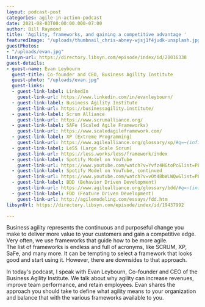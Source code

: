 ```yaml
---
layout: podcast-post
categories: agile-in-action-podcast
date: 2021-08-03T00:00:00.000-07:00
author: Bill Raymond
title: 'Agility, frameworks, and gaining a competitive advantage '
featuredImage: "/uploads/thumbnail_chris-abney-wjsj1f4judk-unsplash.jpg"
guestPhotos:
- "/uploads/evan.jpg"
linsyn-url: https://directory.libsyn.com/episode/index/id/20016338
guest-details:
- guest-name: Evan Leybourn
  guest-title: Co-founder and CEO, Business Agility Institute
  guest-photo: "/uploads/evan.jpg"
  guest-links:
  - guest-link-label: LinkedIn
    guest-link-url: https://www.linkedin.com/in/evanleybourn/
  - guest-link-label: Business Agility Institute
    guest-link-url: https://businessagility.institute/
  - guest-link-label: Scrum Alliance
    guest-link-url: https://www.scrumalliance.org/
  - guest-link-label: SAFe (Scaled Agile Frameworks)
    guest-link-url: https://www.scaledagileframework.com/
  - guest-link-label: XP (Extreme Programming)
    guest-link-url: https://www.agilealliance.org/glossary/xp/#q=~(infinite~false~filters~(postType~(~'post~'aa_book~'aa_event_session~'aa_experience_report~'aa_glossary~'aa_research_paper~'aa_video)~tags~(~'xp))~searchTerm~'~sort~false~sortDirection~'asc~page~1)
  - guest-link-label: LeSS (Large Scale Scrum)
    guest-link-url: https://less.works/less/framework/index
  - guest-link-label: Spotify Model on YouTube
    guest-link-url: https://www.youtube.com/watch?v=Yvfz4HGtoPc&list=PLaEqoYnARQrTewzxx9t2IUnAcfLVB0TTu
  - guest-link-label: Spotify Model on YouTube, continued
    guest-link-url: https://www.youtube.com/watch?v=vOt4BbWLWQw&list=PLaEqoYnARQrTewzxx9t2IUnAcfLVB0TTu&index=2
  - guest-link-label: BDD (Behavior Driven Development)
    guest-link-url: https://www.agilealliance.org/glossary/bdd/#q=~(infinite~false~filters~(postType~(~'page~'post~'aa_book~'aa_event_session~'aa_experience_report~'aa_glossary~'aa_research_paper~'aa_video)~tags~(~'bdd))~searchTerm~'~sort~false~sortDirection~'asc~page~1)
  - guest-link-label: FDD (Feature Driven Development)
    guest-link-url: http://agilemodeling.com/essays/fdd.htm
libsynUrl: https://directory.libsyn.com/episode/index/id/19437992

---
```

Business agility represents the continuous and purposeful change you make to deliver more value to your customers and gain a competitive edge. Very often, we use frameworks that guide how to be more agile.  
The list of frameworks is endless and full of acronyms, like SCRUM, XP, SaFe, and many more. It can be tempting to select a framework that looks good and start using it. However, there are downsides to that approach.

In today's podcast, I speak with Evan Leybourn, Co-founder and CEO of the Business Agility Institute. We talk about why agility can increase revenues, improve team performance, and retain employees. Evan shares the approach you should take to define what agility means to your organization and balance that with the various frameworks available to you.